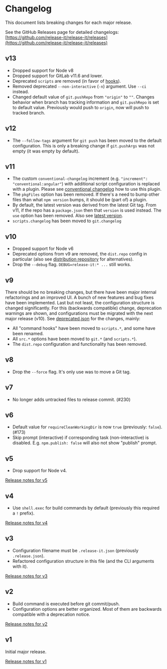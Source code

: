 # Changelog

This document lists breaking changes for each major release.

See the GitHub Releases page for detailed changelogs:
[https://github.com/release-it/release-it/releases](https://github.com/release-it/release-it/releases)

## v13

- Dropped support for Node v8
- Dropped support for GitLab v11.6 and lower.
- Deprecated `scripts` are removed (in favor of [hooks](https://github.com/release-it/release-it#hooks)).
- Removed deprecated `--non-interactive` (`-n`) argument. Use `--ci` instead.
- Changed default value of `git.pushRepo` from `"origin"` to `""`. Changes behavior when branch has tracking information
  and `git.pushRepo` is set to default value. Previously would push to `origin`, now will push to tracked branch.

## v12

- The `--follow-tags` argument for `git push` has been moved to the default configuration. This is only a breaking
  change if `git.pushArgs` was not empty (it was empty by default).

## v11

- The custom `conventional-changelog` increment (e.g. `"increment": "conventional:angular"`) with additional script
  configuration is replaced with a plugin. Please see
  [conventional changelog](https://github.com/release-it/release-it/blob/master/docs/changelog.md#conventional-changelog)
  how to use this plugin.
- The `pkgFiles` option has been removed. If there's a need to bump other files than what `npm version` bumps, it should
  be (part of) a plugin.
- By default, the latest version was derived from the latest Git tag. From v11, if the repo has a `package.json` then
  that `version` is used instead. The `use` option has been removed. Also see
  [latest version](https://github.com/release-it/release-it#latest-version).
- `scripts.changelog` has been moved to `git.changelog`

## v10

- Dropped support for Node v6
- Deprecated options from v9 are removed, the `dist.repo` config in particular (also see
  [distribution repository](https://github.com/release-it/release-it/blob/master/docs/recipes/distribution-repo.md) for
  alternatives).
- Drop the `--debug` flag. `DEBUG=release-it:* ...` still works.

## v9

There should be no breaking changes, but there have been major internal refactorings and an improved UI. A bunch of new
features and bug fixes have been implemented. Last but not least, the configuration structure is changed significantly.
For this (backwards compatible) change, deprecation warnings are shown, and configurations must be migrated with the
next major release (v10). See [deprecated.json](./config/deprecated.json) for the changes, mainly:

- All "command hooks" have been moved to `scripts.*`, and some have been renamed.
- All `src.*` options have been moved to `git.*` (and `scripts.*`).
- The `dist.repo` configuration and functionality has been removed.

## v8

- Drop the `--force` flag. It's only use was to move a Git tag.

## v7

- No longer adds untracked files to release commit. (#230)

## v6

- Default value for `requireCleanWorkingDir` is now `true` (previously: `false`). (#173)
- Skip prompt (interactive) if corresponding task (non-interactive) is disabled. E.g. `npm.publish: false` will also not
  show "publish" prompt.

## v5

- Drop support for Node v4.

[Release notes for v5](https://github.com/release-it/release-it/releases/tag/5.0.0-beta.0)

## v4

- Use `shell.exec` for build commands by default (previously this required a `!` prefix).

[Release notes for v4](https://github.com/release-it/release-it/releases/tag/4.0.0-rc.0)

## v3

- Configuration filename must be `.release-it.json` (previously `.release.json`).
- Refactored configuration structure in this file (and the CLI arguments with it).

[Release notes for v3](https://github.com/release-it/release-it/releases/tag/3.0.0)

## v2

- Build command is executed before git commit/push.
- Configuration options are better organized. Most of them are backwards compatible with a deprecation notice.

[Release notes for v2](https://github.com/release-it/release-it/releases/tag/2.0.0)

## v1

Initial major release.

[Release notes for v1](https://github.com/release-it/release-it/releases/tag/1.0.0)
